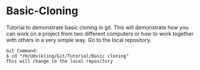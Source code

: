 # Basic-Cloning
Tutorial to demonstrate basic cloning in git. This will demonstrate how you can work on a project from two different computers or how to work together 
with others in a very simple way.
Go to the local repository.
```
Git Command:
$ cd "/H/Udvikling/Git/Tutorial/Basic cloning"
This will change to the local repository
```
